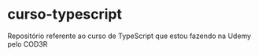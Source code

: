 # curso-typescript
Repositório referente ao curso de TypeScript que estou fazendo na Udemy pelo COD3R
